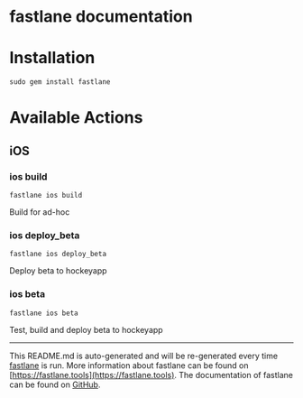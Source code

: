 fastlane documentation
================
# Installation
```
sudo gem install fastlane
```
# Available Actions
## iOS
### ios build
```
fastlane ios build
```
Build for ad-hoc
### ios deploy_beta
```
fastlane ios deploy_beta
```
Deploy beta to hockeyapp
### ios beta
```
fastlane ios beta
```
Test, build and deploy beta to hockeyapp

----

This README.md is auto-generated and will be re-generated every time [fastlane](https://fastlane.tools) is run.
More information about fastlane can be found on [https://fastlane.tools](https://fastlane.tools).
The documentation of fastlane can be found on [GitHub](https://github.com/fastlane/fastlane/tree/master/fastlane).
